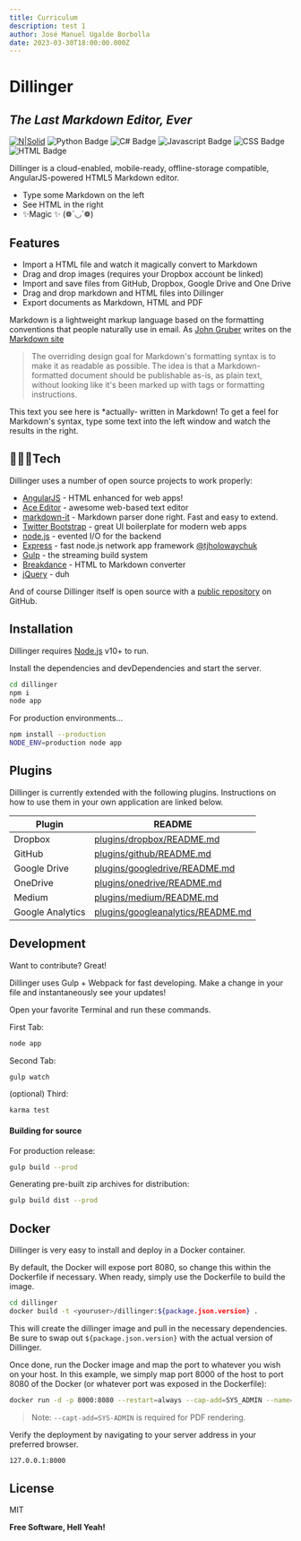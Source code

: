 ```yaml
---
title: Curriculum
description: test 1
author: José Manuel Ugalde Borbolla
date: 2023-03-30T18:00:00.000Z
---
```

# Dillinger

## *The Last Markdown Editor, Ever*

[![N|Solid](https://cldup.com/dTxpPi9lDf.thumb.png)](https://nodesource.com/products/nsolid) ![Python Badge](https://img.shields.io/badge/Python-Intermediate-yellow) ![C# Badge](https://img.shields.io/badge/C%23-Advanced-blue) ![Javascript Badge](https://img.shields.io/badge/Javascript-Advanced-blue) ![CSS Badge](https://img.shields.io/badge/CSS-Advanced-blue) ![HTML Badge](https://img.shields.io/badge/HTML-Advanced-blue)

Dillinger is a cloud-enabled, mobile-ready, offline-storage compatible,
AngularJS-powered HTML5 Markdown editor.

* Type some Markdown on the left
* See HTML in the right
* ✨Magic ✨ (❁´◡`❁) 

## Features

* Import a HTML file and watch it magically convert to Markdown
* Drag and drop images (requires your Dropbox account be linked)
* Import and save files from GitHub, Dropbox, Google Drive and One Drive
* Drag and drop markdown and HTML files into Dillinger
* Export documents as Markdown, HTML and PDF

Markdown is a lightweight markup language based on the formatting conventions
that people naturally use in email.
As [John Gruber](http://daringfireball.net) writes on the [Markdown site](http://daringfireball.net/projects/markdown/)

> The overriding design goal for Markdown's
> formatting syntax is to make it as readable
> as possible. The idea is that a
> Markdown-formatted document should be
> publishable as-is, as plain text, without
> looking like it's been marked up with tags
> or formatting instructions.

This text you see here is *actually- written in Markdown! To get a feel
for Markdown's syntax, type some text into the left window and
watch the results in the right.

## 🧑🏻‍💻Tech

Dillinger uses a number of open source projects to work properly:

* [AngularJS](http://angularjs.org) - HTML enhanced for web apps!
* [Ace Editor](http://ace.ajax.org) - awesome web-based text editor
* [markdown-it](https://github.com/markdown-it/markdown-it) - Markdown parser done right. Fast and easy to extend.
* [Twitter Bootstrap](http://twitter.github.com/bootstrap/) - great UI boilerplate for modern web apps
* [node.js](http://nodejs.org) - evented I/O for the backend
* [Express](http://expressjs.com) - fast node.js network app framework [@tjholowaychuk](http://twitter.com/tjholowaychuk)
* [Gulp](http://gulpjs.com) - the streaming build system
* [Breakdance](https://breakdance.github.io/breakdance/) - HTML
  to Markdown converter
* [jQuery](http://jquery.com) - duh

And of course Dillinger itself is open source with a [public repository](https://github.com/joemccann/dillinger)
 on GitHub.

## Installation

Dillinger requires [Node.js](https://nodejs.org/) v10+ to run.

Install the dependencies and devDependencies and start the server.

```sh
cd dillinger
npm i
node app
```

For production environments...

```sh
npm install --production
NODE_ENV=production node app
```

## Plugins

Dillinger is currently extended with the following plugins.
Instructions on how to use them in your own application are linked below.

| Plugin           | README                                                                                                                  |
| ---------------- | ----------------------------------------------------------------------------------------------------------------------- |
| Dropbox          | [plugins/dropbox/README.md](https://github.com/joemccann/dillinger/tree/master/plugins/dropbox/README.md)               |
| GitHub           | [plugins/github/README.md](https://github.com/joemccann/dillinger/tree/master/plugins/github/README.md)                 |
| Google Drive     | [plugins/googledrive/README.md](https://github.com/joemccann/dillinger/tree/master/plugins/googledrive/README.md)       |
| OneDrive         | [plugins/onedrive/README.md](https://github.com/joemccann/dillinger/tree/master/plugins/onedrive/README.md)             |
| Medium           | [plugins/medium/README.md](https://github.com/joemccann/dillinger/tree/master/plugins/medium/README.md)                 |
| Google Analytics | [plugins/googleanalytics/README.md](https://github.com/RahulHP/dillinger/blob/master/plugins/googleanalytics/README.md) |

## Development

Want to contribute? Great!

Dillinger uses Gulp + Webpack for fast developing.
Make a change in your file and instantaneously see your updates!

Open your favorite Terminal and run these commands.

First Tab:

```sh
node app
```

Second Tab:

```sh
gulp watch
```

(optional) Third:

```sh
karma test
```

#### Building for source

For production release:

```sh
gulp build --prod
```

Generating pre-built zip archives for distribution:

```sh
gulp build dist --prod
```

## Docker

Dillinger is very easy to install and deploy in a Docker container.

By default, the Docker will expose port 8080, so change this within the
Dockerfile if necessary. When ready, simply use the Dockerfile to
build the image.

```sh
cd dillinger
docker build -t <youruser>/dillinger:${package.json.version} .
```

This will create the dillinger image and pull in the necessary dependencies.
Be sure to swap out `${package.json.version}` with the actual
version of Dillinger.

Once done, run the Docker image and map the port to whatever you wish on
your host. In this example, we simply map port 8000 of the host to
port 8080 of the Docker (or whatever port was exposed in the Dockerfile):

```sh
docker run -d -p 8000:8080 --restart=always --cap-add=SYS_ADMIN --name=dillinger <youruser>/dillinger:${package.json.version}
```

> Note: `--capt-add=SYS-ADMIN` is required for PDF rendering.

Verify the deployment by navigating to your server address in
your preferred browser.

```sh
127.0.0.1:8000
```

## License

MIT

**Free Software, Hell Yeah!**